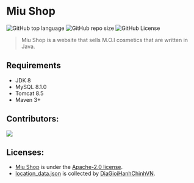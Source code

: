 # Miu Shop
![GitHub top language](https://img.shields.io/github/languages/top/hardingadonis/miu-shop)
![GitHub repo size](https://img.shields.io/github/repo-size/hardingadonis/miu-shop)
![GitHub License](https://img.shields.io/github/license/hardingadonis/miu-shop)
> Miu Shop is a website that sells M.O.I cosmetics that are written in Java.


## Requirements
- JDK 8
- MySQL 8.1.0
- Tomcat 8.5
- Maven 3+

## Contributors:

<a href="https://github.com/hardingadonis/miu-shop/graphs/contributors">
  <img src="https://contrib.rocks/image?repo=hardingadonis/miu-shop" />
</a>

## Licenses:
- [Miu Shop](https://github.com/hardingadonis/miu-shop) is under the [Apache-2.0 license](https://github.com/hardingadonis/miu-shop/blob/main/LICENSE).
- [location_data.json](https://raw.githubusercontent.com/hardingadonis/miu-shop/main/database/location_data.json) is collected by [DiaGioiHanhChinhVN](https://github.com/kenzouno1/DiaGioiHanhChinhVN).